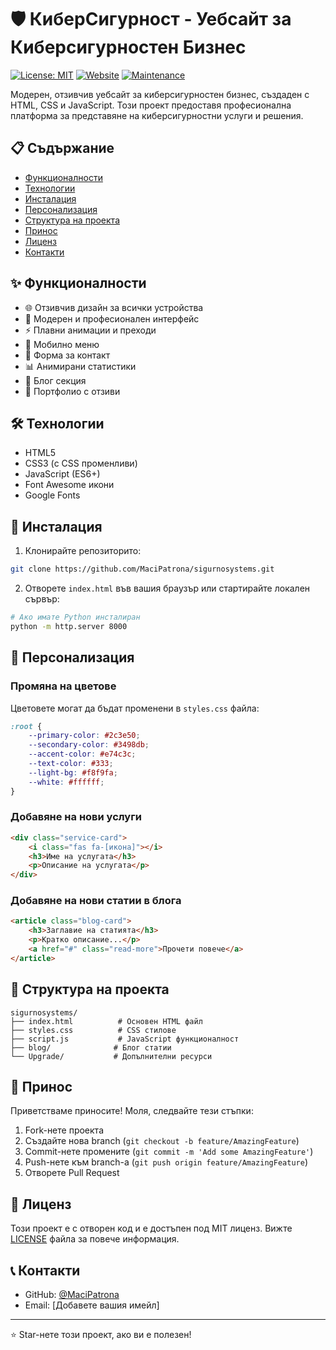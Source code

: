 # 🛡️ КиберСигурност - Уебсайт за Киберсигурностен Бизнес

[![License: MIT](https://img.shields.io/badge/License-MIT-yellow.svg)](https://opensource.org/licenses/MIT)
[![Website](https://img.shields.io/website?url=https://github.com/MaciPatrona)](https://sigurnosystems.free.bg/)
[![Maintenance](https://img.shields.io/badge/Maintained%3F-yes-green.svg)](https://github.com/MaciPatrona)

Модерен, отзивчив уебсайт за киберсигурностен бизнес, създаден с HTML, CSS и JavaScript. Този проект предоставя професионална платформа за представяне на киберсигурностни услуги и решения.

## 📋 Съдържание

- [Функционалности](#функционалности)
- [Технологии](#технологии)
- [Инсталация](#инсталация)
- [Персонализация](#персонализация)
- [Структура на проекта](#структура-на-проекта)
- [Принос](#принос)
- [Лиценз](#лиценз)
- [Контакти](#контакти)

## ✨ Функционалности

- 🌐 Отзивчив дизайн за всички устройства
- 🎨 Модерен и професионален интерфейс
- ⚡ Плавни анимации и преходи
- 📱 Мобилно меню
- 📝 Форма за контакт
- 📊 Анимирани статистики
- 📰 Блог секция
- 💼 Портфолио с отзиви

## 🛠️ Технологии

- HTML5
- CSS3 (с CSS променливи)
- JavaScript (ES6+)
- Font Awesome икони
- Google Fonts

## 🚀 Инсталация

1. Клонирайте репозиторито:
```bash
git clone https://github.com/MaciPatrona/sigurnosystems.git
```

2. Отворете `index.html` във вашия браузър или стартирайте локален сървър:
```bash
# Ако имате Python инсталиран
python -m http.server 8000
```

## 🎨 Персонализация

### Промяна на цветове

Цветовете могат да бъдат променени в `styles.css` файла:

```css
:root {
    --primary-color: #2c3e50;
    --secondary-color: #3498db;
    --accent-color: #e74c3c;
    --text-color: #333;
    --light-bg: #f8f9fa;
    --white: #ffffff;
}
```

### Добавяне на нови услуги

```html
<div class="service-card">
    <i class="fas fa-[икона]"></i>
    <h3>Име на услугата</h3>
    <p>Описание на услугата</p>
</div>
```

### Добавяне на нови статии в блога

```html
<article class="blog-card">
    <h3>Заглавие на статията</h3>
    <p>Кратко описание...</p>
    <a href="#" class="read-more">Прочети повече</a>
</article>
```

## 📁 Структура на проекта

```
sigurnosystems/
├── index.html          # Основен HTML файл
├── styles.css          # CSS стилове
├── script.js           # JavaScript функционалност
├── blog/              # Блог статии
└── Upgrade/           # Допълнителни ресурси
```

## 🤝 Принос

Приветстваме приносите! Моля, следвайте тези стъпки:

1. Fork-нете проекта
2. Създайте нова branch (`git checkout -b feature/AmazingFeature`)
3. Commit-нете промените (`git commit -m 'Add some AmazingFeature'`)
4. Push-нете към branch-а (`git push origin feature/AmazingFeature`)
5. Отворете Pull Request

## 📄 Лиценз

Този проект е с отворен код и е достъпен под MIT лиценз. Вижте [LICENSE](LICENSE) файла за повече информация.

## 📞 Контакти

- GitHub: [@MaciPatrona](https://github.com/MaciPatrona)
- Email: [Добавете вашия имейл]

---

⭐ Star-нете този проект, ако ви е полезен! 
